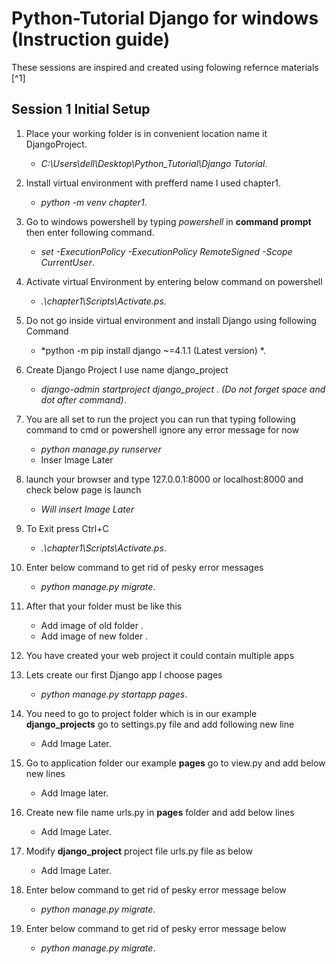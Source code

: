 # Python-Tutorial Django for windows (Instruction guide)

These sessions are inspired and created using folowing refernce materials [^1]
## Session 1 Initial Setup

1. Place your working folder is in convenient location name it DjangoProject.
    - *C:\Users\dell\Desktop\Python_Tutorial\Django Tutorial*.

2. Install virtual environment with prefferd name I used chapter1.
    - *python -m venv chapter1*.


3. Go to windows powershell by typing *powershell* in **command prompt** then enter following command.
    - *set -ExecutionPolicy -ExecutionPolicy RemoteSigned -Scope CurrentUser*.


4. Activate virtual Environment by entering below command on powershell
    - *.\chapter1\Scripts\Activate.ps*.


5. Do not go inside virtual environment and install Django using following Command
    - *python -m pip install django ~=4.1.1 (Latest version) *.


6. Create Django Project I use name django_project 
    - *django-admin startproject django_project . (Do not forget space and dot after command)*.


7. You are all set to run the project you can run that typing following command to cmd or powershell ignore any error message for now
    - *python manage.py runserver*
    - Inser Image Later


8. launch your browser and type 127.0.0.1:8000 or localhost:8000 and check below page is launch 
    - *Will insert Image Later*

9. To Exit press Ctrl+C
    - *.\chapter1\Scripts\Activate.ps*.

10. Enter below command to get rid of pesky error messages 
    - *python manage.py migrate*.

11. After that your folder must be like this  
    - Add image of old folder .
    - Add image of new folder .

12. You have created your web project it could contain multiple apps   

13. Lets create our first Django app I choose pages   
    - *python manage.py startapp pages*.

14. You need to go to project folder which is in our example **django_projects** go to settings.py file and add following new line   
    - Add Image Later.

15. Go to application folder our example **pages** go to view.py and add below new lines   
    - Add Image later.

15. Create new file name urls.py in **pages** folder  and add below lines 
    - Add Image Later.

15. Modify **django_project** project file urls.py file as below  
    - Add Image Later.

15. Enter below command to get rid of pesky error message below 
    - *python manage.py migrate*.

15. Enter below command to get rid of pesky error message below 
    - *python manage.py migrate*.
